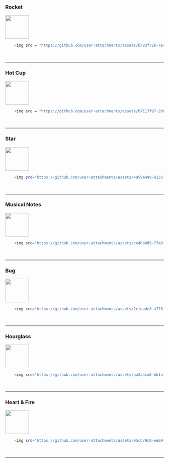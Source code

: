 <h3>Rocket</h3> 
<img src = "https://github.com/user-attachments/assets/b783f72b-7e42-4e95-bc42-21cd513c92c9" width="75px" height="75">
 
```bash
    <img src = "https://github.com/user-attachments/assets/b783f72b-7e42-4e95-bc42-21cd513c92c9" width="75px" height="75">
```
<br>

---

<h3>Hot Cup</h3> 
<img src = "https://github.com/user-attachments/assets/b7117f97-2d0a-4e08-8876-191961344be0" width="75px" height="75">

```bash
    <img src = "https://github.com/user-attachments/assets/b7117f97-2d0a-4e08-8876-191961344be0" width="75px" height="75">
```
<br>

---

<h3>Star</h3> 
<img src="https://github.com/user-attachments/assets/4959a499-8133-4d3f-a406-ac812543173e" width="75px" height="75">

```bash
    <img src="https://github.com/user-attachments/assets/4959a499-8133-4d3f-a406-ac812543173e" width="75px" height="75">
```
<br>

---

<h3>Musical Notes</h3>
<img src="https://github.com/user-attachments/assets/ce4bb0d9-7fa8-4265-8617-3558e2051c61" width="75px" height="75">

```bash
    <img src="https://github.com/user-attachments/assets/ce4bb0d9-7fa8-4265-8617-3558e2051c61" width="75px" height="75">
```
<br>

---

<h3>Bug</h3>
<img src="https://github.com/user-attachments/assets/2cfaadc8-a778-42d4-9aaf-d04f4ae32ef3" width="75px" height="75">

```bash
    <img src="https://github.com/user-attachments/assets/2cfaadc8-a778-42d4-9aaf-d04f4ae32ef3" width="75px" height="75">
```
<br>

---

<h3>Hourglass</h3>
<img src="https://github.com/user-attachments/assets/ba2a4ca6-bb1a-45f7-8006-898b3bbb290c" width="75px" height="75">

```bash
    <img src="https://github.com/user-attachments/assets/ba2a4ca6-bb1a-45f7-8006-898b3bbb290c" width="75px" height="75">
```
<br>

---

<h3>Heart & Fire</h3>
<img src="https://github.com/user-attachments/assets/95cc79c0-ee69-410f-9c26-bcb5a396c3b5" width="75px" height="75">

```bash
    <img src="https://github.com/user-attachments/assets/95cc79c0-ee69-410f-9c26-bcb5a396c3b5" width="75px" height="75">
```
<br>

---
